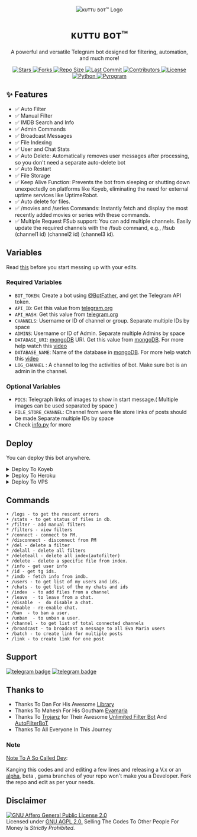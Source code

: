 <p align="center">
  <img src="https://user-images.githubusercontent.com/97418751/212598655-d7637a29-cba8-4ed6-92a4-6534d394b0f7.jpg" alt="ᴋᴜᴛᴛᴜ ʙᴏᴛ™ Logo">
</p>
<h1 align="center">
  <b>ᴋᴜᴛᴛᴜ ʙᴏᴛ™</b>
</h1>


<p align="center">
  A powerful and versatile Telegram bot designed for filtering, automation, and much more!
</p>
<div align="center">
  <a href="https://github.com/GouthamSER/KuttuBot/stargazers">
    <img src="https://img.shields.io/github/stars/GouthamSER/KuttuBot?color=black&logo=github&logoColor=black&style=for-the-badge" alt="Stars" />
  </a>
  <a href="https://github.com/GouthamSER/KuttuBot/network/members">
    <img src="https://img.shields.io/github/forks/GouthamSER/KuttuBot?color=black&logo=github&logoColor=black&style=for-the-badge" alt="Forks" />
  </a>
  <a href="https://github.com/GouthamSER/KuttuBot">
    <img src="https://img.shields.io/github/repo-size/GouthamSER/KuttuBot?color=skyblue&logo=github&logoColor=blue&style=for-the-badge" alt="Repo Size" />
  </a>
  <a href="https://github.com/GouthamSER/KuttuBot/commits/main">
    <img src="https://img.shields.io/github/last-commit/GouthamSER/KuttuBot?color=black&logo=github&logoColor=black&style=for-the-badge" alt="Last Commit" />
  </a>
  <a href="https://github.com/GouthamSER/KuttuBot">
    <img src="https://img.shields.io/github/contributors/GouthamSER/KuttuBot?color=skyblue&logo=github&logoColor=blue&style=for-the-badge" alt="Contributors" />
  </a>
  <a href="https://github.com/GouthamSER/KuttuBot/blob/main/LICENSE">
    <img src="https://img.shields.io/badge/License-GPL%202.0%20license-blueviolet?style=for-the-badge" alt="License" />
  </a>
  <a href="https://www.python.org/">
    <img src="https://img.shields.io/badge/Written%20in-Python-skyblue?style=for-the-badge&logo=python" alt="Python" />
  </a>
  <a href="https://pypi.org/project/Pyrogram/">
    <img src="https://img.shields.io/pypi/v/pyrogram?color=white&label=pyrogram&logo=python&logoColor=blue&style=for-the-badge" alt="Pyrogram" />
  </a>
</div>

## ✨ Features

- ✅ Auto Filter  
- ✅ Manual Filter  
- ✅ IMDB Search and Info  
- ✅ Admin Commands  
- ✅ Broadcast Messages  
- ✅ File Indexing
- ✅ User and Chat Stats
- ✅ Auto Delete: Automatically removes user messages after processing, so you don't need a separate auto-delete bot
- ✅ Auto Restart
- ✅ File Storage
- ✅ Keep Alive Function: Prevents the bot from sleeping or shutting down unexpectedly on platforms like Koyeb, eliminating the need for external uptime services like UptimeRobot.
- ✅ Auto delete for files.
- ✅ /movies and /series Commands: Instantly fetch and display the most recently added movies or series with these commands.
- ✅ Multiple Request FSub support: You can add multiple channels. Easily update the required channels with the /fsub command, e.g., /fsub (channel1 id) (channel2 id) (channel3 id).


## Variables

Read [this](https://telegram.dog/Sources_cods) before you start messing up with your edits.

### Required Variables
* `BOT_TOKEN`: Create a bot using [@BotFather](https://telegram.dog/BotFather), and get the Telegram API token.
* `API_ID`: Get this value from [telegram.org](https://my.telegram.org/apps)
* `API_HASH`: Get this value from [telegram.org](https://my.telegram.org/apps)
* `CHANNELS`: Username or ID of channel or group. Separate multiple IDs by space
* `ADMINS`: Username or ID of Admin. Separate multiple Admins by space
* `DATABASE_URI`: [mongoDB](https://www.mongodb.com) URI. Get this value from [mongoDB](https://www.mongodb.com). For more help watch this [video](https://youtu.be/1G1XwEOnxxo)
* `DATABASE_NAME`: Name of the database in [mongoDB](https://www.mongodb.com). For more help watch this [video](https://youtu.be/Miajl2amrKo)
* `LOG_CHANNEL` : A channel to log the activities of bot. Make sure bot is an admin in the channel.
### Optional Variables
* `PICS`: Telegraph links of images to show in start message.( Multiple images can be used separated by space )
* `FILE_STORE_CHANNEL`: Channel from were file store links of posts should be made.Separate multiple IDs by space
* Check [info.py](https://github.com/8769ANURAG/EvaMaria/blob/master/info.py) for more


## Deploy
You can deploy this bot anywhere.

<details><summary>Deploy To Koyeb</summary>
<p>
<br>
<a href="https://app.koyeb.com/deploy?type=git&repository=github.com/GouthamSER/KuttuBot&env[BOT_TOKEN]&env[API_ID]&env[API_HASH]&env[CHANNELS]&env[ADMINS]&env[PICS]&env[LOG_CHANNEL]&env[AUTH_CHANNEL]&env[CUSTOM_FILE_CAPTION]&env[DATABASE_URI]&env[DATABASE_NAME]&env[COLLECTION_NAME]=Telegram_files&env[FILE_CHANNEL]=-1001832732995&env[SUPPORT_CHAT]&env[IMDB]=True&env[IMDB_TEMPLATE]&env[SINGLE_BUTTON]=True&env[AUTH_GROUPS]&env[P_TTI_SHOW_OFF]=True&branch=main&name=telegrambot">
 <img src="https://www.koyeb.com/static/images/deploy/button.svg">
</a>
</p>
</details>

<details><summary>Deploy To Heroku</summary>
<p>
<br>
<a href="https://telegram.dog/XTZ_HerokuBot?start=QU0tUk9CT1RTL0V2YU1hcmlhIG1haW4">
  <img src="https://www.herokucdn.com/deploy/button.svg" alt="Deploy">
</a>
</p>
</details>

<details><summary>Deploy To VPS</summary>
<p>
<pre>
git clone https://github.com/GouthamSER/KuttuBot
# Install Packages
pip3 install -U -r requirements.txt
Edit info.py with variables as given below then run bot
python3 bot.py
</pre>
</p>
</details>


## Commands
```
• /logs - to get the rescent errors
• /stats - to get status of files in db.
* /filter - add manual filters
* /filters - view filters
* /connect - connect to PM.
* /disconnect - disconnect from PM
* /del - delete a filter
* /delall - delete all filters
* /deleteall - delete all index(autofilter)
* /delete - delete a specific file from index.
* /info - get user info
* /id - get tg ids.
* /imdb - fetch info from imdb.
• /users - to get list of my users and ids.
• /chats - to get list of the my chats and ids 
• /index  - to add files from a channel
• /leave  - to leave from a chat.
• /disable  -  do disable a chat.
* /enable - re-enable chat.
• /ban  - to ban a user.
• /unban  - to unban a user.
• /channel - to get list of total connected channels
• /broadcast - to broadcast a message to all Eva Maria users
• /batch - to create link for multiple posts
• /link - to create link for one post
```
## Support
[![telegram badge](https://img.shields.io/badge/Telegram-Group-30302f?style=flat&logo=telegram)](https://telegram.dog/Technical_Help_Support_Bot)
[![telegram badge](https://img.shields.io/badge/Telegram-Channel-30302f?style=flat&logo=telegram)](https://telegram.dog/sources_cods)



## Thanks to 
 - Thanks To Dan For His Awesome [Library](https://github.com/pyrogram/pyrogram)
 - Thanks To Mahesh For His Goutham [Evamaria](https://github.com/GouthamSER)
 - Thanks To [Trojanz](https://github.com/trojanzhex) for Their Awesome [Unlimited Filter Bot](https://github.com/TroJanzHEX/Unlimited-Filter-Bot) And [AutoFilterBoT](https://github.com/trojanzhex/auto-filter-bot)
 - Thanks To All Everyone In This Journey

### Note

[Note To A So Called Dev](https://telegram.dog/wudixh/13/4/): 

Kanging this codes and and editing a few lines and releasing a V.x  or an [alpha](https://telegram.dog/wudixh/13/4), beta , gama branches of your repo won't make you a Developer.
Fork the repo and edit as per your needs.

## Disclaimer
[![GNU Affero General Public License 2.0](https://www.gnu.org/graphics/agplv3-155x51.png)](https://www.gnu.org/licenses/agpl-3.0.en.html#header)    
Licensed under [GNU AGPL 2.0.](https://github.com/GouthamSER/KuttuBot/blob/master/LICENSE)
Selling The Codes To Other People For Money Is *Strictly Prohibited*.
